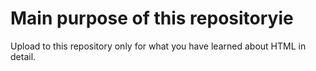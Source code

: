 # Main purpose of this repositoryie

Upload to this repository only for what you have learned about HTML in detail.
